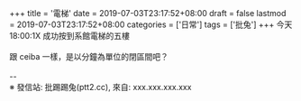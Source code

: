 +++
title = '電梯'
date = 2019-07-03T23:17:52+08:00
draft = false
lastmod = 2019-07-03T23:17:52+08:00
categories = ['日常']
tags = ['批兔']
+++
今天 18:00:1X 成功按到系館電梯的五樓<br>
<br>
跟 ceiba 一樣，是以分鐘為單位的閉區間吧？<br>
<br>
--<br>
※ 發信站: 批踢踢兔(ptt2.cc), 來自: xxx.xxx.xxx.xxx<br>
